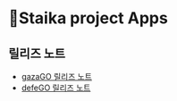 # Staika project Apps

## 릴리즈 노트

- [gazaGO 릴리즈 노트](./app-releases/gazaGO_RELEASE_NOTES.md)
- [defeGO 릴리즈 노트](./app-releases/defeGO_RELEASE_NOTES.md)
